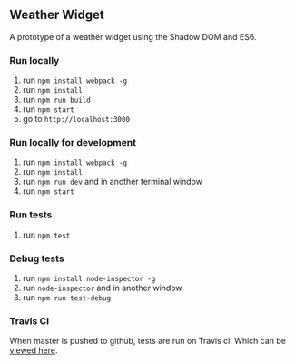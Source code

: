 ## Weather Widget 
A prototype of a weather widget using the Shadow DOM and ES6.

### Run locally

1. run `npm install webpack -g`
2. run `npm install`
3. run `npm run build`
4. run `npm start`
5. go to `http://localhost:3000`

### Run locally for development

1. run `npm install webpack -g`
2. run `npm install`
3. run `npm run dev` and in another terminal window
4. run `npm start`

### Run tests

1. run `npm test`

### Debug tests
1. run `npm install node-inspector -g`
2. run `node-inspector` and in another window
3. run `npm run test-debug`

### Travis CI

When master is pushed to github, tests are run on Travis ci. Which can
be [viewed here](https://travis-ci.org/alanmulhall/weather-widget).
